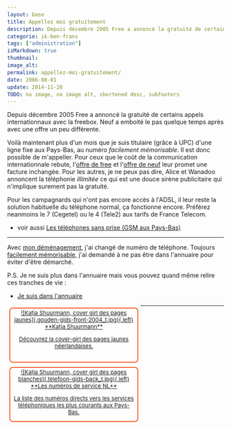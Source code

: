```yaml
---
layout: base
title: Appellez moi gratuitement
description: Depuis décembre 2005 Free a annoncé la gratuité de certains appels internationnaux avec la freebox. Neuf a emboité le pas quelque temps après avec une offr
categorie: ik-ben-frans
tags: ["administration"]
isMarkdown: true
thumbnail: 
image_alt: 
permalink: appellez-moi-gratuitement/
date: 2006-08-01
update: 2014-11-28
TODO: no image, no image alt, shortened desc, subfooters
---
```


Depuis décembre 2005 Free a annoncé la gratuité de certains appels internationnaux avec la freebox. Neuf a emboité le pas quelque temps après avec une offre un peu différente.

Voilà maintenant plus d'un mois que je suis titulaire (grâce à UPC) d'une ligne fixe aux Pays-Bas, au numéro *facilement mémorisable*. Il est donc possible de m'appeller. Pour ceux que le coût de la communication internationnale rebute, l'[offre de free](http://adsl.free.fr/tel/tarifs/) et l'[offre de neuf](http://www.neuf.fr/offres/internet/Nos-offres-ADSL/ADSL-20-Mega-Telephone-illimite-Ligne-telephonique.html) leur promet une facture inchangée. Pour les autres, je ne peux pas dire, Alice et Wanadoo annoncent la téléphonie *illimitée* ce qui est une douce sirène publicitaire qui n'implique surement pas la gratuité.

Pour les campagnards qui n'ont pas encore accès à l'ADSL, il leur reste la solution habituelle du téléphone normal, ça fonctionne encore. Préférez neanmoins le 7 (Cegetel) ou le 4 (Tele2) aux tarifs de France Telecom.

* voir aussi [Les téléphones sans prise (GSM aux Pays-Bas)](/telephones-gsm-pays-bas)

--- 
Avec [mon déménagement](/en-vrac-et-dans-la-vraie-vie), j'ai changé de numéro de téléphone. Toujours [facilement mémorisable](http://alix.guillard.fr/cv/?p=contact&l=fr), j'ai demandé à ne pas être dans l'annuaire pour éviter d'être démarché.

P.S.
Je ne suis plus dans l'annuaire mais vous pouvez quand même relire ces tranches de vie :
* [Je suis dans l'annuaire](/je-suis-dans-l-annuaire)

<!-- HTML -->
<div style="border:2px solid #FF5521; border-radius:8px; text-align:center; font-size:small; padding:2px 8px; margin:5px; width:280px; float:left; height:120px;">
<a href="/Katja-Shuurmann-cover-girl-pages-jaunes" title="Katja Shuurmann, la cover girl de Gouden Gids">
<!-- / HTML -->
![Katja Shuurmann, cover girl des pages jaunes](.gouden-gids-front-2004_t.jpg){.left}
**Katja Shuurmann**  
  
Découvrez la cover-girl des pages jaunes néerlandaises.
<!-- HTML -->
</a></div>
<!-- / HTML -->

<!-- HTML -->
<div style="border:2px solid #FF5521; border-radius:8px; text-align:center; font-size:small; padding:2px 8px; margin:5px; width:280px; float:left; height:120px;">
<a href="/les-numeros-utiles" title="Les numéros de services au tarif normal">
<!-- / HTML -->
![Katja Shuurmann, cover girl des pages blanches](.telefoon-gids-back_t.jpg){.left}
**Les numéros de service NL**  
  
La liste des numéros directs vers les services téléphoniques les plus courants aux Pays-Bas.
<!-- HTML -->
</a></div>
<!-- / HTML -->
---
<!-- post notes:
http://nationaletelefoongids.goudengids.nl/search/amsterdam/guillard.html
--->
